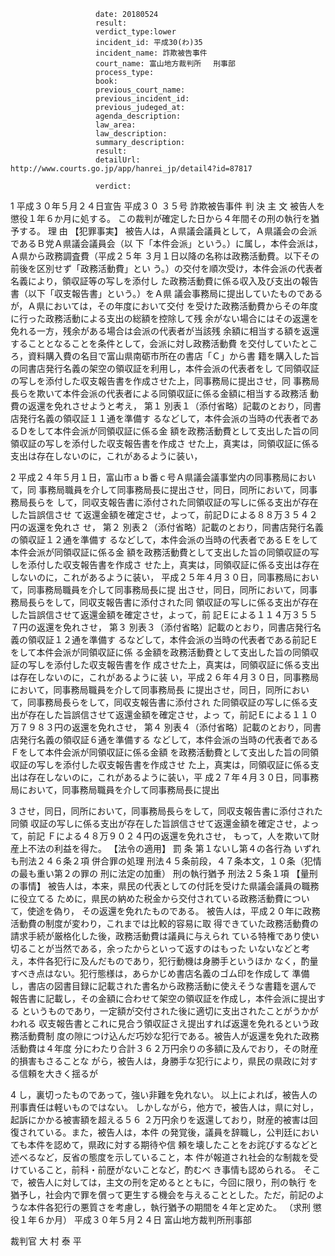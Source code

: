 
                       date: 20180524
                       result:  
                       verdict_type:lower
                       incident_id: 平成30(わ)35
                       incident_name: 詐欺被告事件
                       court_name: 富山地方裁判所 　刑事部
                       process_type:
                       book: 
                       previous_court_name:
                       previous_incident_id:
                       previous_judeged_at:
                       agenda_description: 
                       law_area: 
                       law_description: 
                       summary_description:  
                       result:  
                       detailUrl: http://www.courts.go.jp/app/hanrei_jp/detail4?id=87817

                       verdict:

                       
 1 
平成３０年５月２４日宣告 
平成３０ ３５号 詐欺被告事件 
判 決 
主 文 
被告人を懲役１年６か月に処する。 
この裁判が確定した日から４年間その刑の執行を猶予する。 
理 由 
【犯罪事実】 
 被告人は，Ａ県議会議員として，Ａ県議会の会派であるＢ党Ａ県議会議員会（以
下「本件会派」という。）に属し，本件会派は，Ａ県から政務調査費（平成２５年
３月１日以降の名称は政務活動費。以下その前後を区別せず「政務活動費」とい
う。）の交付を順次受け，本件会派の代表者名義により，領収証等の写しを添付し
た政務活動費に係る収入及び支出の報告書（以下「収支報告書」という。）をＡ県
議会事務局に提出していたものであるが，Ａ県においては，その年度において交付
を受けた政務活動費からその年度に行った政務活動による支出の総額を控除して残
余がない場合にはその返還を免れる一方，残余がある場合は会派の代表者が当該残
余額に相当する額を返還することとなることを条件として，会派に対し政務活動費
を交付していたところ，資料購入費の名目で富山県南砺市所在の書店「Ｃ」から書
籍を購入した旨の同書店発行名義の架空の領収証を利用し，本件会派の代表者をし
て同領収証の写しを添付した収支報告書を作成させた上，同事務局に提出させ，同
事務局長らを欺いて本件会派の代表者による同領収証に係る金額に相当する政務活
動費の返還を免れさせようと考え， 
第１ 別表１（添付省略）記載のとおり，同書店発行名義の領収証１１通を準備す
るなどして，本件会派の当時の代表者であるＤをして本件会派が同領収証に係る金
額を政務活動費として支出した旨の同領収証の写しを添付した収支報告書を作成さ
せた上，真実は，同領収証に係る支出は存在しないのに，これがあるように装い，
 
 2 
平成２４年５月１日，富山市ａｂ番ｃ号Ａ県議会議事堂内の同事務局において，同
事務局職員を介して同事務局長に提出させ，同日，同所において，同事務局長らを
して，同収支報告書に添付された同領収証の写しに係る支出が存在した旨誤信させ
て返還金額を確定させ，よって，前記Ｄによる８８万３５４２円の返還を免れさ
せ， 
第２ 別表２（添付省略）記載のとおり，同書店発行名義の領収証１２通を準備す
るなどして，本件会派の当時の代表者であるＥをして本件会派が同領収証に係る金
額を政務活動費として支出した旨の同領収証の写しを添付した収支報告書を作成さ
せた上，真実は，同領収証に係る支出は存在しないのに，これがあるように装い，
平成２５年４月３０日，同事務局において，同事務局職員を介して同事務局長に提
出させ，同日，同所において，同事務局長らをして，同収支報告書に添付された同
領収証の写しに係る支出が存在した旨誤信させて返還金額を確定させ，よって，前
記Ｅによる１１４万３５５７円の返還を免れさせ， 
第３ 別表３（添付省略）記載のとおり，同書店発行名義の領収証１２通を準備す
るなどして，本件会派の当時の代表者である前記Ｅをして本件会派が同領収証に係
る金額を政務活動費として支出した旨の同領収証の写しを添付した収支報告書を作
成させた上，真実は，同領収証に係る支出は存在しないのに，これがあるように装
い，平成２６年４月３０日，同事務局において，同事務局職員を介して同事務局長
に提出させ，同日，同所において，同事務局長らをして，同収支報告書に添付され
た同領収証の写しに係る支出が存在した旨誤信させて返還金額を確定させ，よっ
て，前記Ｅによる１１０万７９８３円の返還を免れさせ， 
第４ 別表４（添付省略）記載のとおり，同書店発行名義の領収証６通を準備する
などして，本件会派の当時の代表者であるＦをして本件会派が同領収証に係る金額
を政務活動費として支出した旨の同領収証の写しを添付した収支報告書を作成させ
た上，真実は，同領収証に係る支出は存在しないのに，これがあるように装い，平
成２７年４月３０日，同事務局において，同事務局職員を介して同事務局長に提出
 
 3 
させ，同日，同所において，同事務局長らをして，同収支報告書に添付された同領
収証の写しに係る支出が存在した旨誤信させて返還金額を確定させ，よって，前記
Ｆによる４８万９０２４円の返還を免れさせ， 
もって，人を欺いて財産上不法の利益を得た。 
【法令の適用】 
罰 条 
第１ないし第４の各行為 いずれも刑法２４６条２項 
併合罪の処理 刑法４５条前段，４７条本文，１０条（犯情の最も重い第２の罪の
刑に法定の加重） 
刑の執行猶予 刑法２５条１項 
【量刑の事情】 
 被告人は，本来，県民の代表としての付託を受けた県議会議員の職務に役立てる
ために，県民の納めた税金から交付されている政務活動費について，使途を偽り，
その返還を免れたものである。 
 被告人は，平成２０年に政務活動費の制度が変わり，これまでは比較的容易に取
得できていた政務活動費の請求手続が厳格化した後，政務活動費は議員に与えられ
ている特権であり使い切ることが当然である，余ったからといって返すのはもった
いないなどと考え，本件各犯行に及んだものであり，犯行動機は身勝手というほか
なく，酌量すべき点はない。犯行態様は，あらかじめ書店名義のゴム印を作成して
準備し，書店の図書目録に記載された書名から政務活動に使えそうな書籍を選んで
報告書に記載し，その金額に合わせて架空の領収証を作成し，本件会派に提出する
というものであり，一定額が交付された後に適切に支出されたことがうかがわれる
収支報告書とこれに見合う領収証さえ提出すれば返還を免れるという政務活動費制
度の隙につけ込んだ巧妙な犯行である。被告人が返還を免れた政務活動費は４年度
分にわたり合計３６２万円余りの多額に及んでおり，その財産的損害もさることな
がら，被告人は，身勝手な犯行により，県民の県政に対する信頼を大きく揺るが
 
 4 
し，裏切ったものであって，強い非難を免れない。 
以上によれば，被告人の刑事責任は軽いものではない。 
 しかしながら，他方で，被告人は，県に対し，起訴にかかる被害額を超える５６
２万円余りを返還しており，財産的被害は回復されている。また，被告人は，本件
の発覚後，議員を辞職し，公判廷においても本件を認めて，県政に対する期待や信
頼を壊したことをお詫びするなどと述べるなど，反省の態度を示していること，本
件が報道され社会的な制裁を受けていること，前科・前歴がないことなど，酌むべ
き事情も認められる。 
そこで，被告人に対しては，主文の刑を定めるとともに，今回に限り，刑の執行
を猶予し，社会内で罪を償って更生する機会を与えることとした。ただ，前記のよ
うな本件各犯行の悪質さを考慮し，執行猶予の期間を４年と定めた。 
（求刑 懲役１年６か月） 
平成３０年５月２４日 
富山地方裁判所刑事部 
 
   裁判官   大 村 泰 平 

                    